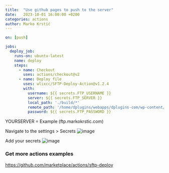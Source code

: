 ```yaml
---
title:  "Use github pages to push to the server"
date:   2023-10-01 16:00:00 +0200
categories: actions
author: Marko Krstić
---
```


```yaml
on: [push]

jobs:
  deploy_job:
    runs-on: ubuntu-latest
    name: deploy
    steps:
      - name: Checkout
        uses: actions/checkout@v2
      - name: Deploy file
        uses: wlixcc/SFTP-Deploy-Action@v1.2.4
        with:
          username: ${{ secrets.FTP_USERNAME }}
          server: ${{ secrets.FTP_SERVER }}
          local_path: './build/*'
          remote_path: '/home/dplugins/webapps/dplugins-com/wp-content/plugins/dplugins-shop-blocks'
          password: ${{ secrets.FTP_PASSWORD }}

```

YOURSERVER = Example (ftp.markokrstic.com)

Navigate to the settings > Secrets
![image](https://raw.githubusercontent.com/wpdevnotes/wpdevnotes.github.io/main/_posts/2023-10-01-github-pages-actions-ftp-push/settings.png)

Add your secrets 
![image](https://raw.githubusercontent.com/wpdevnotes/wpdevnotes.github.io/main/_posts/2023-10-01-github-pages-actions-ftp-push/secret.png)

### Get more actions examples
https://github.com/marketplace/actions/sftp-deploy

